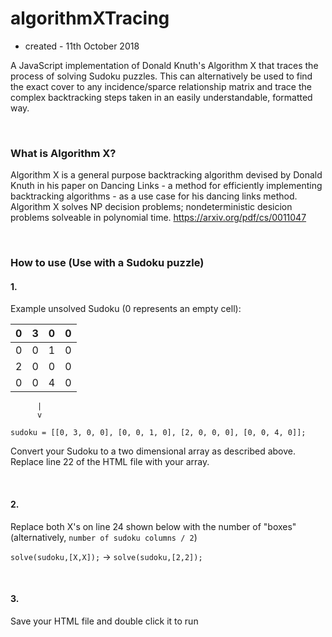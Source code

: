 # algorithmXTracing
* created - 11th October 2018

A JavaScript implementation of Donald Knuth's Algorithm X that traces the process of solving Sudoku puzzles. This can alternatively be used to find the exact cover to any incidence/sparce relationship matrix and trace the complex backtracking steps taken in an easily understandable, formatted way.

<br>

### What is Algorithm X?
Algorithm X is a general purpose backtracking algorithm devised by Donald Knuth in his paper on Dancing Links - a method for efficiently implementing backtracking algorithms - as a use case for his dancing links method. Algorithm X solves NP decision problems; nondeterministic desicion problems solveable in polynomial time.
https://arxiv.org/pdf/cs/0011047

<br>

### How to use (Use with a Sudoku puzzle)

#### 1.
Example unsolved Sudoku (0 represents an empty cell):

| 0 | 3 | 0 | 0 |
| ------------- | ------------- |  ------------- |  ------------- |
| 0 | 0 | 1 | 0 |
| 2 | 0 | 0 | 0 |
| 0 | 0 | 4 | 0 |

          |
          v

`sudoku = [[0, 3, 0, 0], [0, 0, 1, 0], [2, 0, 0, 0], [0, 0, 4, 0]];`

Convert your Sudoku to a two dimensional array as described above. Replace line 22 of the HTML file with your array. 

<br>

#### 2.
Replace both X's on line 24 shown below with the number of "boxes" (alternatively, `number of sudoku columns / 2`)

`solve(sudoku,[X,X]);` -> `solve(sudoku,[2,2]);`

<br>


#### 3.
Save your HTML file and double click it to run

